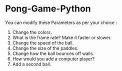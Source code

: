 # Pong-Game-Python


You can modify these Parameters as per your choice : 
1. Change the colors.
2. What is the frame rate? Make it faster or slower.
3. Change the speed of the ball.
4. Change the size of the paddles.
5. Change how the ball bounces off walls.
6. How would you add a computer player?
6. Add a second ball.
